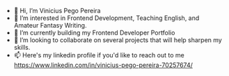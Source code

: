 - 👋 Hi, I’m Vinicius Pego Pereira
- 👀 I’m interested in Frontend Development, Teaching English, and Amateur Fantasy Writing. 
- 🌱 I’m currently building my Frontend Developer Portfolio
- 💞️ I’m looking to collaborate on several projects that will help sharpen my skills.
- 📫 Here's my linkedin profile if you'd like to reach out to me https://www.linkedin.com/in/vinicius-pego-pereira-70257674/

<!---
vinipego/vinipego is a ✨ special ✨ repository because its `README.md` (this file) appears on your GitHub profile.
You can click the Preview link to take a look at your changes.
--->
